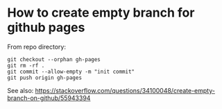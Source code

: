 # How to create empty branch for github pages

From repo directory:

```
git checkout --orphan gh-pages
git rm -rf .
git commit --allow-empty -m "init commit"
git push origin gh-pages
```

See also: https://stackoverflow.com/questions/34100048/create-empty-branch-on-github/55943394